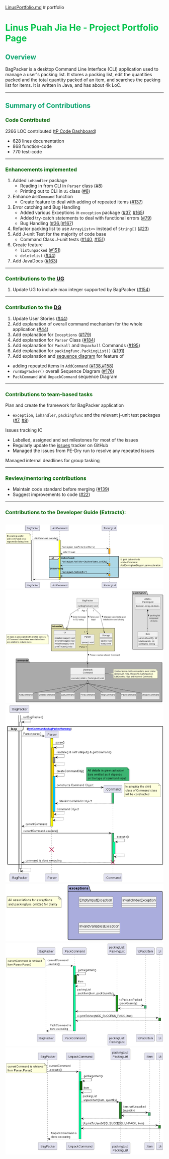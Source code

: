 [LinusPortfolio.md](linuspuah.md) # portfolio


# <span style="color:#00C34C">Linus Puah Jia He - Project Portfolio Page</span>
## <span style="color:#00A36C">Overview</span>
BagPacker is a desktop Command Line Interface (CLI) application used to manage a user's packing list.
It stores a packing list, edit the quantities packed and the total quantity packed of an item, and searches the packing list for items.
It is written in Java, and has about 4k LoC.

---
## <span style="color:#00A36C">Summary of Contributions</span>


### <span style="color:darkGreen">Code Contributed</span>
2266 LOC contributed ([tP Code Dashboard](https://nus-cs2113-ay2223s2.github.io/tp-dashboard/?search=&sort=groupTitle&sortWithin=title&timeframe=commit&mergegroup=&groupSelect=groupByRepos&breakdown=true&checkedFileTypes=docs~functional-code~test-code~other&since=2023-02-17&tabOpen=true&tabType=authorship&tabAuthor=linuspuah&tabRepo=AY2223S2-CS2113-T14-2%2Ftp%5Bmaster%5D&authorshipIsMergeGroup=false&authorshipFileTypes=docs~functional-code~test-code&authorshipIsBinaryFileTypeChecked=false&authorshipIsIgnoredFilesChecked=false))
   - 628 lines documentation
   - 868 function-code
   - 770 test-code

---
### <span style="color:darkGreen">Enhancements implemented</span>
1. Added `ioHandler` package
   - Reading in from CLI in `Parser` class ([#8](https://github.com/AY2223S2-CS2113-T14-2/tp/pull/8/commits))
   - Printing out to CLI in `Ui` class ([#8](https://github.com/AY2223S2-CS2113-T14-2/tp/pull/8/commits))
2. Enhance `AddCommand` function
   - Create feature to deal with adding of repeated items ([#137](https://github.com/AY2223S2-CS2113-T14-2/tp/pull/137))
3. Error catching and Bug Handling
   - Added various Exceptions in `exception` package ([#37](https://github.com/AY2223S2-CS2113-T14-2/tp/pull/37/commits/ed24adb50654c55001ebe477d860c36cb6a6b9d5), [#165](https://github.com/AY2223S2-CS2113-T14-2/tp/pull/165/commits))
   - Added try-catch statements to deal with functional errors ([#79](https://github.com/AY2223S2-CS2113-T14-2/tp/pull/79/commits))
   - Bug Handling ([#36](https://github.com/AY2223S2-CS2113-T14-2/tp/pull/36/files),[[#167](https://github.com/AY2223S2-CS2113-T14-2/tp/pull/167/files))
4. Refactor packing list to use `ArrayList<>` instead of `String[]` ([#23](https://github.com/AY2223S2-CS2113-T14-2/tp/pull/23/files#diff-215cdbb994affff07183e82ab3ac790e169e38469c4ec7d920f6ede6d2957f45))
5. Add J-unit Test for the majority of code base
   - Command Class J-unit tests ([#140](https://github.com/AY2223S2-CS2113-T14-2/tp/pull/140), [#151](https://github.com/AY2223S2-CS2113-T14-2/tp/pull/151))
6. Create feature 
   - `listunpacked` ([#151](https://github.com/AY2223S2-CS2113-T14-2/tp/pull/151))
   - `deletelist` ([#44](https://github.com/AY2223S2-CS2113-T14-2/tp/pull/44/commits))
7. Add JavaDocs ([#163](https://github.com/AY2223S2-CS2113-T14-2/tp/pull/163/commits))

---
### <span style="color:darkGreen">Contributions to the [UG](../UserGuide.md)</span>
1. Update UG to include max integer supported by BagPacker ([#154](https://github.com/AY2223S2-CS2113-T14-2/tp/pull/154))
---
### <span style="color:darkGreen">Contribution to the [DG](../DeveloperGuide.md)</span>
1. Update User Stories ([#44](https://github.com/AY2223S2-CS2113-T14-2/tp/pull/44/commits))
2. Add explanation of overall command mechanism for the whole application ([#44](https://github.com/AY2223S2-CS2113-T14-2/tp/pull/44/commits)) 
3. Add explanation for `Exceptions` ([#179](https://github.com/AY2223S2-CS2113-T14-2/tp/pull/179/files#diff-1a95edf069a4136e9cb71bee758b0dc86996f6051f0d438ec2c424557de7160b))
4. Add explanation for `Parser` Class ([#184](https://github.com/AY2223S2-CS2113-T14-2/tp/pull/184/files))
5. Add explanation for `Packall` and `Unpackall` Commands ([#195](https://github.com/AY2223S2-CS2113-T14-2/tp/pull/195))
6. Add explanation for `packingfunc.PackingList()` ([#191]())
7. Add explanation and [sequence diagram](#span-stylecolordarkgreen-contributions-to-the-developer-guide--extracts---span) for feature of
- adding repeated items in `AddCommand` ([#138](https://github.com/AY2223S2-CS2113-T14-2/tp/pull/138),[#158](https://github.com/AY2223S2-CS2113-T14-2/tp/pull/158/commits/6d154b8464ba4d57e8d19a958e8be0b554e73cd6#diff-60cb84c47c48c2d69d1f587d9c9ed3af7d99acf2c3b11cd94c8d86eb532e32e2))
- `runBagPacker()` overall Sequence Diagram ([#176](https://github.com/AY2223S2-CS2113-T14-2/tp/pull/176/commits/0ae5782514e02b5c755b689550d1c595449d1128))
- `PackCommand` and `UnpackCommand` sequence Diagram
---
### <span style="color:darkGreen">Contributions to team-based tasks</span>

Plan and create the framework for BagPacker application
- `exception`, `iohandler`, `packingfunc` and the relevant j-unit test packages ([#7](https://github.com/AY2223S2-CS2113-T14-2/tp/pull/7/files), [#8](https://github.com/AY2223S2-CS2113-T14-2/tp/pull/8/commits))

Issues tracking IC
- Labelled, assigned and set milestones for most of the issues 
- Regularly update the [issues](https://github.com/AY2223S2-CS2113-T14-2/tp/issues/created_by/linuspuah) tracker on GitHub 
- Managed the issues from PE-Dry run to resolve any repeated issues

Managed internal deadlines for group tasking

---
### <span style="color:darkGreen">Review/mentoring contributions</span>
- Maintain code standard before merging ([#139](https://github.com/AY2223S2-CS2113-T14-2/tp/pull/139))
- Suggest improvements to code ([#22](https://github.com/AY2223S2-CS2113-T14-2/tp/pull/22))

---
### <span style="color:darkGreen">Contributions to the Developer Guide (Extracts):</span>
![AddExistingItemDiagram.png](..%2Fdiagrams%2FAddExistingItemDiagram.png)![BagPackerClassDiagram.png](..%2Fdiagrams%2FBagPackerClassDiagram.png)![BagPackerSequenceDiagram.png](..%2Fdiagrams%2FBagPackerSequenceDiagram.png)
![ExceptionClassDiagram.png](..%2Fdiagrams%2FExceptionClassDiagram.png)![ExecutePackCommandSequenceDiagram.png](..%2Fdiagrams%2FExecutePackCommandSequenceDiagram.png)![ExecuteUnpackCommandSequenceDiagram.png](..%2Fdiagrams%2FExecuteUnpackCommandSequenceDiagram.png)
---


